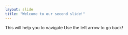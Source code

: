 ```yaml
---
layout: slide
title: "Welcome to our second slide!"
---
```

This will help you to navigate
Use the left arrow to go back!
